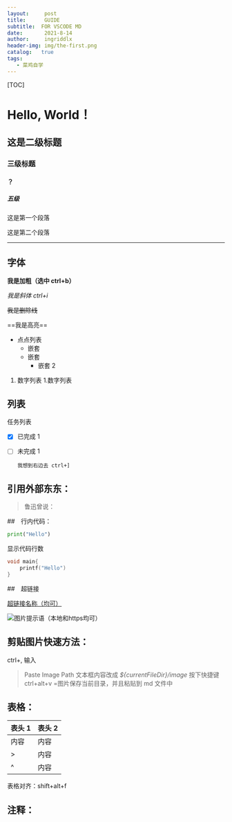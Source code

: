 ```yaml
---
layout:     post
title:      GUIDE
subtitle:  FOR VSCODE MD
date:       2021-8-14
author:     ingriddlx
header-img: img/the-first.png
catalog:   true
tags:
   - 菜鸡自学
---
```


[TOC]

# Hello, World！

## 这是二级标题

### 三级标题

#### ？

##### 五级

这是第一个段落

这是第二个段落

---

## 字体

**我是加粗（选中 ctrl+b）**

_我是斜体 ctrl+i_

~~我是删除线~~

==我是高亮==

- 点点列表
  - 嵌套
  - 嵌套
    - 嵌套 2

1. 数字列表 1.数字列表

## 列表

任务列表

- [x] 已完成 1
- [ ] 未完成 1

      我想到右边去 ctrl+]

## 引用外部东东：

> 鲁迅曾说：

##　行内代码：

```python
print("Hello")
```

显示代码行数

```C {.line-numbers}
void main{
    printf("Hello")
}
```

##　超链接

[超链接名称（均可）](链接地址)

![图片提示语（本地和https均可）](图片地址)

## 剪贴图片快速方法：

ctrl+,
输入

> Paste Image Path
> 文本框内容改成 _${currentFileDir}/image_
> 按下快捷键 ctrl+alt+v =图片保存当前目录，并且粘贴到 md 文件中

## 表格：

| 表头 1 | 表头 2 |
| ------ | ------ |
| 内容   | 内容   |
| >      | 内容   |
| ^      | 内容   |

表格对齐：shift+alt+f

## 注释：

<!--小透明 -->
<!-- 多行
小透明 -->

